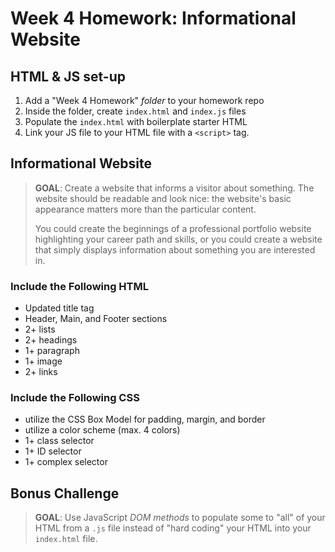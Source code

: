 # Week 4 Homework: Informational Website

## HTML & JS set-up
1. Add a "Week 4 Homework" _folder_ to your homework repo
2. Inside the folder, create `index.html` and `index.js` files
3. Populate the `index.html` with boilerplate starter HTML
4. Link your JS file to your HTML file with a `<script>` tag.

## Informational Website
> **GOAL**: Create a website that informs a visitor about something.  The website should be readable and look nice: the website's basic appearance matters more than the particular content.
>
> You could create the beginnings of a professional portfolio website highlighting your career path and skills, or you could create a website that simply displays information about something you are interested in.

### Include the Following HTML
 - Updated title tag
 - Header, Main, and Footer sections
 - 2+ lists
 - 2+ headings
 - 1+ paragraph
 - 1+ image
 - 2+ links

### Include the Following CSS
 - utilize the CSS Box Model for padding, margin, and border
 - utilize a color scheme (max. 4 colors)
 - 1+ class selector
 - 1+ ID selector
 - 1+ complex selector

## Bonus Challenge
> **GOAL**: Use JavaScript _DOM methods_ to populate some to "all" of your HTML from a `.js` file instead of "hard coding" your HTML into your `index.html` file.
